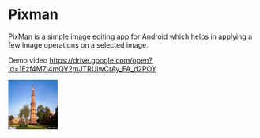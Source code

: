 # Pixman
PixMan is a simple image editing app for Android which helps in applying a few image operations on a selected image. 

Demo video https://drive.google.com/open?id=1Ezf4M7i4mQV2mJTRUlwCrAy_FA_d2POY

<img src="https://github.com/visvajeet/Pixman/blob/master/1578737377344.jpg" width="100" height="100"/>

